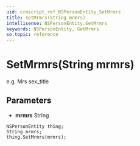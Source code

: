 ```yaml
---
uid: crmscript_ref_NSPersonEntity_SetMrmrs
title: SetMrmrs(String mrmrs)
intellisense: NSPersonEntity.SetMrmrs
keywords: NSPersonEntity, GetMrmrs
so.topic: reference
---
```


# SetMrmrs(String mrmrs)

e.g. Mrs   sex_title

## Parameters

* **mrmrs** String

```crmscript
NSPersonEntity thing;
String mrmrs;
thing.SetMrmrs(mrmrs);
```

